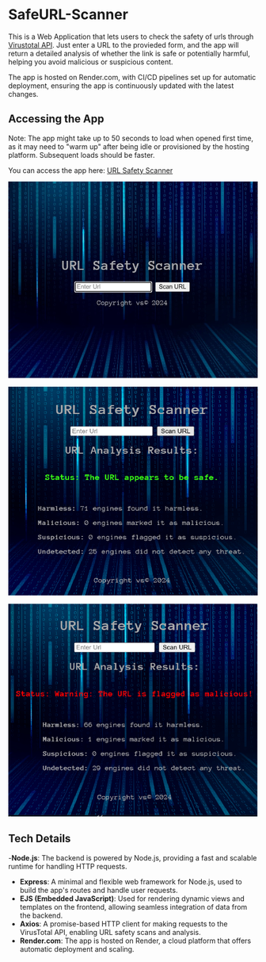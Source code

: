 # SafeURL-Scanner

This is a Web Application that lets users to check the safety of urls 
through [Virustotal API](https://docs.virustotal.com/reference/overview). 
Just enter a URL to the provieded form, and the 
app will return a detailed analysis of whether the link is safe or 
potentially harmful, helping you avoid malicious or suspicious content.

The app is hosted on Render.com, with CI/CD pipelines set up for automatic 
deployment, ensuring the app is continuously updated with the latest changes.

## Accessing the App

Note: The app might take up to 50 seconds to load when opened first time, 
as it may need to "warm up" after being idle or provisioned by the hosting 
platform. Subsequent loads should be faster.

You can access the app here: [URL Safety Scanner](https://url-safety-scanner.onrender.com/)


![home page](public/imgs/home.jpg)

![safe result](public/imgs/sUrl.png)

![malicious result](public/imgs/mUrl.png)

## Tech Details

-**Node.js**: The backend is powered by Node.js, providing a fast and scalable runtime for handling HTTP requests.
- **Express**: A minimal and flexible web framework for Node.js, used to build the app's routes and handle user requests.
- **EJS (Embedded JavaScript)**: Used for rendering dynamic views and templates on the frontend, allowing seamless integration of data from the backend.
- **Axios**: A promise-based HTTP client for making requests to the VirusTotal API, enabling URL safety scans and analysis.
- **Render.com**: The app is hosted on Render, a cloud platform that offers automatic deployment and scaling.